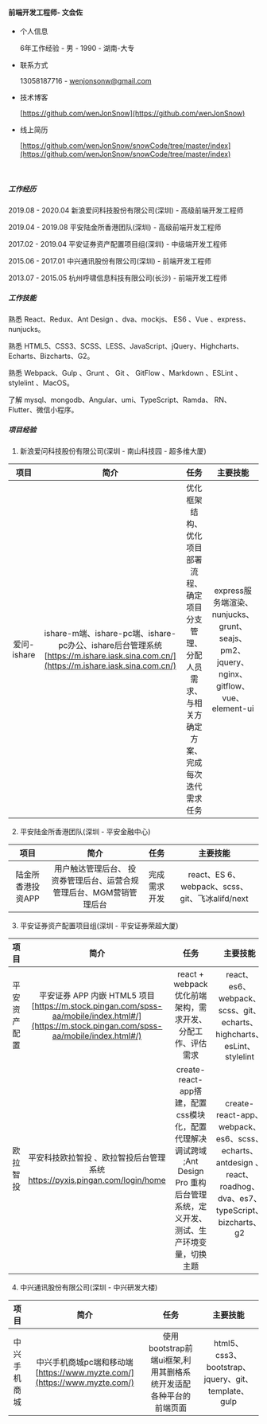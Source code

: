 ####                                                                                                                   						                                                                        前端开发工程师- 文会佐

* 个人信息

   6年工作经验 - 男 - 1990 - 湖南-大专  

* 联系方式

  13058187716 - wenjonsonw@gmail.com

* 技术博客

    [https://github.com/wenJonSnow](https://github.com/wenJonSnow)

* 线上简历

    [https://github.com/wenJonSnow/snowCode/tree/master/index](https://github.com/wenJonSnow/snowCode/tree/master/index)

    ​


##### 工作经历

2019.08 - 2020.04     新浪爱问科技股份有限公司(深圳) - 高级前端开发工程师

2019.04 - 2019.08     平安陆金所香港团队(深圳) - 高级前端开发工程师

2017.02 - 2019.04     平安证券资产配置项目组(深圳)  - 中级端开发工程师

2015.06 - 2017.01     中兴通讯股份有限公司(深圳) - 前端开发工程师

2013.07 - 2015.05     杭州呼啸信息科技有限公司(长沙) - 前端开发工程师

##### 工作技能

熟悉 React、Redux、Ant Design 、dva、mockjs、 ES6 、Vue 、express、 nunjucks。

熟悉 HTML5、CSS3、SCSS、LESS、JavaScript、jQuery、Highcharts、Echarts、Bizcharts、G2。

熟悉 Webpack、Gulp  、Grunt 、 Git 、 GitFlow 、Markdown 、ESLint 、stylelint 、MacOS。

了解  mysql、mongodb、Angular、umi、TypeScript、Ramda、 RN、 Flutter、微信小程序。

##### 项目经验
1. 新浪爱问科技股份有限公司(深圳 - 南山科技园 - 超多维大厦) 

|    项目     |                    简介                    |                    任务                    |                   主要技能                   |
| :-------: | :--------------------------------------: | :--------------------------------------: | :--------------------------------------: |
| 爱问-ishare | ishare-m端、ishare-pc端、ishare-pc办公、ishare后台管理系统[https://m.ishare.iask.sina.com.cn/](https://m.ishare.iask.sina.com.cn/) | 优化框架结构、优化项目部署流程、确定项目分支管理、分配人员需求、与相关方确定方案、完成每次迭代需求任务 | express服务端渲染、nunjucks、grunt、 seajs、 pm2、jquery、nginx、gitflow、vue、element-ui |

2. 平安陆金所香港团队(深圳 - 平安金融中心)  

|     项目     |                  简介                  |   任务   |                   主要技能                   |
| :--------: | :----------------------------------: | :----: | :--------------------------------------: |
| 陆金所香港投资APP | 用户触达管理后台、 投资券管理后台、运营合规管理后台、MGM营销管理后台 | 完成需求开发 | react、ES 6、webpack、scss、git、飞冰alifd/next |

3. 平安证券资产配置项目组(深圳 - 平安证券荣超大厦)  

|   项目   |                    简介                    |                    任务                    |                   主要技能                   |
| :----: | :--------------------------------------: | :--------------------------------------: | :--------------------------------------: |
| 平安资产配置 | 平安证券 APP 内嵌 HTML5 项目[https://m.stock.pingan.com/spss-aa/mobile/index.html#/](https://m.stock.pingan.com/spss-aa/mobile/index.html#/) |   react + webpack优化前端架构，需求开发、分配工作、评估需求   | react、es6、webpack、scss、git、echarts、highcharts、esLint、stylelint |
|  欧拉智投  | 平安科技欧拉智投 、欧拉智投后台管理系统 https://pyxis.pingan.com/login/home | create-react-app搭建，配置css模块化，配置代理解决调试跨域 ;Ant Design Pro 重构后台管理系统，定义开发、测试、生产环境变量，切换主题 | create-react-app、webpack、es6、scss、echarts、antdesign 、react、roadhog、dva、es7、typeScript、bizcharts、g2 |

4.  中兴通讯股份有限公司(深圳 - 中兴研发大楼)

|   项目   |                    简介                    |                   任务                   |                   主要技能                   |
| :----: | :--------------------------------------: | :------------------------------------: | :--------------------------------------: |
| 中兴手机商城 | 中兴手机商城pc端和移动端[https://www.myzte.com/](https://www.myzte.com/) | 使用bootstrap前端ui框架,利用其删格系统开发适配各种平台的前端页面 | html5、css3、bootstrap、jquery、git、template、gulp |


